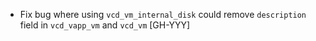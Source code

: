 * Fix bug where using `vcd_vm_internal_disk` could remove `description` field in `vcd_vapp_vm` and `vcd_vm` [GH-YYY]